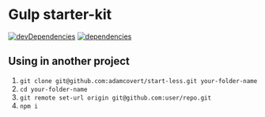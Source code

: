 # Gulp starter-kit

[![devDependencies](https://david-dm.org/adamcovert/start-less/dev-status.svg)](https://david-dm.org/adamcovert/start-less?type=dev)
[![dependencies](https://david-dm.org/adamcovert/start-less.svg)](https://david-dm.org/adamcovert/start-less)

## Using in another project

1. `git clone git@github.com:adamcovert/start-less.git your-folder-name`
2. `cd your-folder-name`
3. `git remote set-url origin git@github.com:user/repo.git`
4. `npm i`